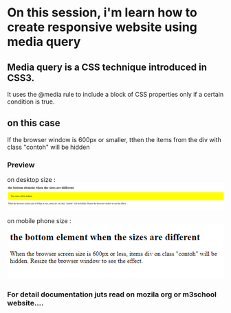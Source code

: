 # On this session, i'm learn how to create responsive website using media query

## Media query is a CSS technique introduced in CSS3.

It uses the @media rule to include a block of CSS properties only if a certain condition is true.

## on this case 
If the browser window is 600px or smaller, tthen the items from the div with class "contoh" will be hidden

### Preview 
on desktop size :
![Preview-desktop](preview-1.PNG) 

on mobile phone size :
![Preview-mobile](preview-2.PNG) 

### For detail documentation juts read on mozila org or m3school website....
